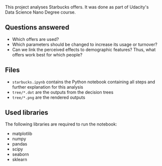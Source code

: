 This project analyses Starbucks offers. It was done as part of Udacity's Data Science Nano Degree course.

## Questions answered

* Which offers are used?
* Which parameters should be changed to increase its usage or turnover?
* Can we link the perceived effects to demographic features? Thus, what offers work best for which people?

## Files

* `starbucks.ipynb` contains the Python notebook containing all steps and further explanation for this analysis
* `tree/*.dot` are the outputs from the decision trees
* `tree/*.png` are the rendered outputs

## Used libraries

The following libraries are required to run the notebook:

* matplotlib
* numpy
* pandas
* scipy
* seaborn
* sklearn

